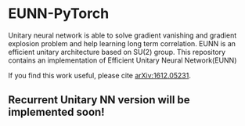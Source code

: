 # EUNN-PyTorch

Unitary neural network is able to solve gradient vanishing and gradient explosion problem and help learning long term correlation. EUNN is an efficient unitary architecture based on SU(2) group. This repository contains an implementation of Efficient Unitary Neural Network(EUNN)

If you find this work useful, please cite [arXiv:1612.05231](https://arxiv.org/pdf/1612.05231.pdf).

## Recurrent Unitary NN version will be implemented soon!
